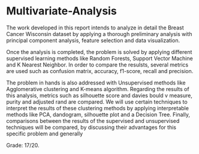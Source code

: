 # Multivariate-Analysis
The work developed in this report intends to analyze in detail the Breast Cancer Wisconsin
dataset by applying a thorough preliminary analysis with principal component analysis, feature
selection and data visualization.

Once the analysis is completed, the problem is solved by applying different supervised
learning methods like Random Forests, Support Vector Machine and K Nearest Neighbor. In
order to compare the resulsts, several metrics are used such as confusion matrix, accuracy,
f1-score, recall and precision.

The problem in hands is also addressed with Unsupervised methods like Agglomerative
clustering and K-means algorithm. Regarding the results of this analysis, metrics such as
silhouette score and davies bould v measure, purity and adjusted rand are compared. We
will use certain techniques to interpret the results of these clustering methods by applying
interpretable methods like PCA, dandogram, silhouette plot and a Decision Tree.
Finally, comparisons between the results of the supervised and unsupervised techniques
will be compared, by discussing their advantages for this specific problem and generally

Grade: 17/20.
